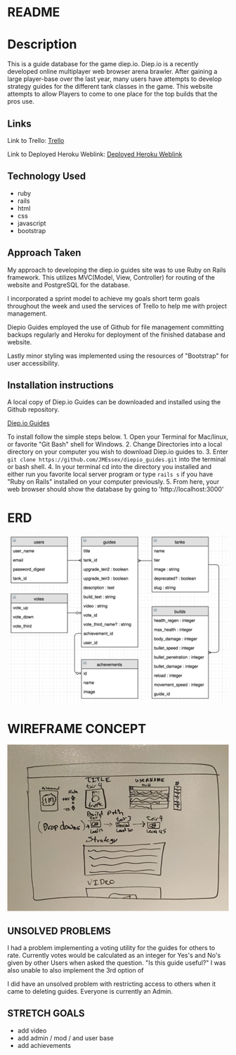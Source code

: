 # README

# Description

This is a guide database for the game diep.io.  Diep.io is a recently developed online multiplayer web browser arena brawler.  After gaining a large player-base over the last year, many users have attempts to develop strategy guides for the different tank classes in the game.  This website attempts to allow Players to come to one place for the top builds that the pros use.

## Links

Link to Trello:
[Trello](https://trello.com/b/L3MK7bZ9/diep-io-guides)

Link to Deployed Heroku Weblink:
[Deployed Heroku Weblink](diepio-guides.herokuapp.com)

## Technology Used

* ruby
* rails
* html
* css
* javascript
* bootstrap

## Approach Taken

My approach to developing the diep.io guides site was to use Ruby on Rails framework. This utilizes MVC(Model, View, Controller) for routing of the website and PostgreSQL for the database.

I incorporated a sprint model to achieve my goals short term goals throughout the week and used the services of Trello to help me with project management.

Diepio Guides employed the use of Github for file management committing backups regularly and Heroku for deployment of the finished database and website.

Lastly minor styling was implemented using the resources of "Bootstrap" for user accessibility.

## Installation instructions

A local copy of Diep.io Guides can be downloaded and installed using the Github repository.

[Diep.io Guides](https://github.com/JMEssex/diepio_guides)

To install follow the simple steps below.
    1. Open your Terminal for Mac/linux, or favorite "Git Bash" shell for Windows.
    2. Change Directories into a local directory on your computer you wish to download Diep.io guides to.
    3. Enter ```git clone https://github.com/JMEssex/diepio_guides.git``` into the terminal or bash shell.
    4. In your terminal cd into the directory you installed and either run you favorite local server program or type `rails s` if you have "Ruby on Rails" installed on your computer previously.
    5. From here, your web browser should show the database by going to 'http://localhost:3000'

# ERD

![ERD](https://github.com/JMEssex/diepio_guides/blob/master/app/assets/images/ERD_03.03.2017.png)

# WIREFRAME CONCEPT

![Wireframe](https://github.com/JMEssex/diepio_guides/blob/master/app/assets/images/whiteboards/Wireframe_Whiteboard_First.jpg)

## UNSOLVED PROBLEMS

I had a problem implementing a voting utility for the guides for others to rate.  Currently votes would be calculated as an integer for Yes's and No's given by other Users when asked the question. "Is this guide useful?" I was also unable to also implement the 3rd option of

I did have an unsolved problem with restricting access to others when it came to deleting guides. Everyone is currently an Admin.

## STRETCH GOALS

* add video
* add admin / mod / and user base
* add achievements
